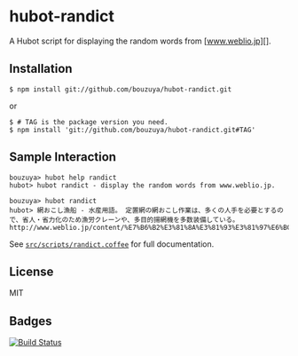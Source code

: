 # hubot-randict

A Hubot script for displaying the random words from [www.weblio.jp][].

## Installation

    $ npm install git://github.com/bouzuya/hubot-randict.git

or

    $ # TAG is the package version you need.
    $ npm install 'git://github.com/bouzuya/hubot-randict.git#TAG'

## Sample Interaction

    bouzuya> hubot help randict
    hubot> hubot randict - display the random words from www.weblio.jp.

    bouzuya> hubot randict
    hubot> 網おこし漁船 - 水産用語。 定置網の網おこし作業は、多くの人手を必要とするので、省人・省力化のため漁労クレーンや、多目的揚網機を多数装備している。
    http://www.weblio.jp/content/%E7%B6%B2%E3%81%8A%E3%81%93%E3%81%97%E6%BC%81%E8%88%B9

See [`src/scripts/randict.coffee`](src/scripts/randict.coffee) for full documentation.

## License

MIT

## Badges

[![Build Status][travis-status]][travis]

[travis]: https://travis-ci.org/bouzuya/hubot-randict
[travis-status]: https://travis-ci.org/bouzuya/hubot-randict.svg?branch=master
